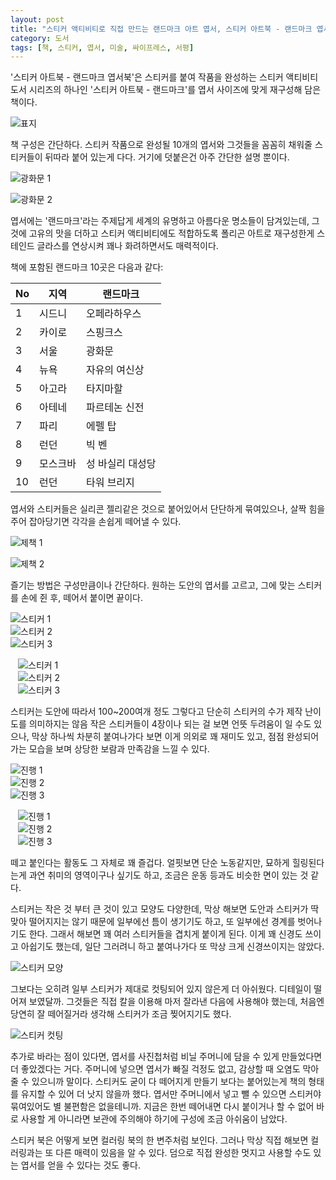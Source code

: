 ```yaml
---
layout: post
title: "스티커 액티비티로 직접 만드는 랜드마크 아트 엽서, 스티커 아트북 - 랜드마크 엽서북"
category: 도서
tags: [책, 스티커, 엽서, 미술, 싸이프레스, 서평]
---
```


'스티커 아트북 - 랜드마크 엽서북'은
스티커를 붙여 작품을 완성하는 스티커 액티비티 도서 시리즈의 하나인
'스티커 아트북 - 랜드마크'를
엽서 사이즈에 맞게 재구성해 담은 책이다.

![표지](https://lh3.googleusercontent.com/N-lKoeKbIh_PSptZilIyrzOEB7LanJPG9uTtTF-PYlkgcP3n3gQMLN1DVj_DWKbsauM4Ia8KtT3XfQ=s480)

책 구성은 간단하다.
스티커 작품으로 완성될 10개의 엽서와
그것들을 꼼꼼히 채워줄 스티커들이 뒤따라 붙어 있는게 다다.
거기에 덧붙은건 아주 간단한 설명 뿐이다.

![광화문 1](https://lh3.googleusercontent.com/CQgDDTtAm8lYFc2Pu9FxhufnV0BObm-_Shf0N1AlfZZC0HrOuVujUzl_ekzq34uuFwVofCPkFhg3og=s480)

![광화문 2](https://lh3.googleusercontent.com/mwwP3BiPlkr0kcxlJJ1M62Lx0J7LG-JAe473n9avyptW6f3PpvVsb9RIL_NhMT_Pli0zTeNLqZKAiA=s480)

엽서에는 '랜드마크'라는 주제답게 세계의 유명하고 아름다운 명소들이 담겨있는데,
그것에 고유의 맛을 더하고 스티커 액티비티에도 적합하도록
폴리곤 아트로 재구성한게 스테인드 글라스를 연상시켜
꽤나 화려하면서도 매력적이다.

책에 포함된 랜드마크 10곳은 다음과 같다:

No | 지역     | 랜드마크
---|----------|------------------
 1 | 시드니   | 오페라하우스
 2 | 카이로   | 스핑크스
 3 | 서울     | 광화문
 4 | 뉴욕     | 자유의 여신상
 5 | 아고라   | 타지마할
 6 | 아테네   | 파르테논 신전
 7 | 파리     | 에펠 탑
 8 | 런던     | 빅 벤
 9 | 모스크바 | 성 바실리 대성당
10 | 런던     | 타워 브리지

엽서와 스티커들은 실리콘 젤리같은 것으로 붙어있어서 단단하게 묶여있으나,
살짝 힘을 주어 잡아당기면 각각을 손쉽게 떼어낼 수 있다.

![제책 1](https://lh3.googleusercontent.com/WQRF_swq-bXf5mhyIGNhlrP3L9D0qRCq_b6666CeMFXmbGJ1xz_jIqLqQVucJrnc9QoPh28RNKZ9PQ=s480)

![제책 2](https://lh3.googleusercontent.com/YnRNJoGlDjiqnNT5pVpJbQWCGb9MQEo5VgnpJfWMubnM5bo6kJDfAXCBlhlgC2iNsZ4TyyW0RgRspg=s480)

즐기는 방법은 구성만큼이나 간단하다.
원하는 도안의 엽서를 고르고,
그에 맞는 스티커를 손에 쥔 후,
떼어서 붙이면 끝이다.

<div class="slider-for1">
<div><img alt="스티커 1" src="https://lh3.googleusercontent.com/ADtPwwCrKfF-NgBpwmGb7apZChm9E37DVoHgUPAqjfoGfX-_1mDLCOE0JRWh0yorYqy_B2rKB3iM3A=s480" /></div>
<div><img alt="스티커 2" src="https://lh3.googleusercontent.com/-YNM1nsGi7ODzFtLSf9AkQLRm8AAXYSSU54aNpykIY6wgDe3D8KlsedCKNpx-JEIKwZAvAbde-Zd5g=s480" /></div>
<div><img alt="스티커 3" src="https://lh3.googleusercontent.com/By4nsROg_lr2HJZFHDLqCgg_1NADhKbTv_L7c6eUviKFZ3oC9gnMGueGyP067MKL0qxsg4WRd5Ye3g=s480" /></div>
</div>
<div class="slider-nav1" style="width: 480px; margin: 1em auto;">
<div><img alt="스티커 1" src="https://lh3.googleusercontent.com/ADtPwwCrKfF-NgBpwmGb7apZChm9E37DVoHgUPAqjfoGfX-_1mDLCOE0JRWh0yorYqy_B2rKB3iM3A=s120" /></div>
<div><img alt="스티커 2" src="https://lh3.googleusercontent.com/-YNM1nsGi7ODzFtLSf9AkQLRm8AAXYSSU54aNpykIY6wgDe3D8KlsedCKNpx-JEIKwZAvAbde-Zd5g=s120" /></div>
<div><img alt="스티커 3" src="https://lh3.googleusercontent.com/By4nsROg_lr2HJZFHDLqCgg_1NADhKbTv_L7c6eUviKFZ3oC9gnMGueGyP067MKL0qxsg4WRd5Ye3g=s120" /></div>
</div>
<script>
$(".slider-for1").slick({asNavFor: '.slider-nav1', fade: true, dots: false, arrows: false});
$(".slider-nav1").slick({asNavFor: '.slider-for1', slidesToShow: 3, dots: false, focusOnSelect: true});
</script>

스티커는 도안에 따라서 100~200여개 정도
그렇다고 단순히 스티커의 수가 제작 난이도를 의미하지는 않음
작은 스티커들이 4장이나 되는 걸 보면 언뜻 두려움이 일 수도 있으나,
막상 하나씩 차분히 붙여나가다 보면
이게 의외로 꽤 재미도 있고,
점점 완성되어가는 모습을 보며 상당한 보람과 만족감을 느낄 수 있다.

<div class="slider-for2">
<div><img alt="진행 1" src="https://lh3.googleusercontent.com/0t-um8rwf-sfjmoXA11wuE2iNub2Ud5tFloaqOX4OK0YEcDCWTfUC1x67v-SqqzdUqM4uF006cNxbw=s480" /></div>
<div><img alt="진행 2" src="https://lh3.googleusercontent.com/KuSwEG5lqXZwhnaYwNJdgpFi9NI23lv44aNx3YY-ose3b1deeIA-OwzOLg8ztNyzqIIX3mOw_rL1-Q=s480" /></div>
<div><img alt="진행 3" src="https://lh3.googleusercontent.com/DZo-ZOc0P2ei59ZENC7abOHJn7enP1yD6oZCLbopvjWkn-z7YSFIoCb_C9SkpUXnK2UWvTWM2VdlFg=s480" /></div>
</div>
<div class="slider-nav2" style="width: 480px; margin: 1em auto;">
<div><img alt="진행 1" src="https://lh3.googleusercontent.com/0t-um8rwf-sfjmoXA11wuE2iNub2Ud5tFloaqOX4OK0YEcDCWTfUC1x67v-SqqzdUqM4uF006cNxbw=s120" /></div>
<div><img alt="진행 2" src="https://lh3.googleusercontent.com/KuSwEG5lqXZwhnaYwNJdgpFi9NI23lv44aNx3YY-ose3b1deeIA-OwzOLg8ztNyzqIIX3mOw_rL1-Q=s120" /></div>
<div><img alt="진행 3" src="https://lh3.googleusercontent.com/DZo-ZOc0P2ei59ZENC7abOHJn7enP1yD6oZCLbopvjWkn-z7YSFIoCb_C9SkpUXnK2UWvTWM2VdlFg=s120" /></div>
</div>
<script>
$(".slider-for2").slick({asNavFor: '.slider-nav2', fade: true, dots: false, arrows: false});
$(".slider-nav2").slick({asNavFor: '.slider-for2', slidesToShow: 3, dots: false, focusOnSelect: true});
</script>

떼고 붙인다는 활동도 그 자체로 꽤 즐겁다.
얼핏보면 단순 노동같지만,
묘하게 힐링된다는게 과연 취미의 영역이구나 싶기도 하고,
조금은 운동 등과도 비슷한 면이 있는 것 같다.

스티커는 작은 것 부터 큰 것이 있고 모양도 다양한데,
막상 해보면 도안과 스티커가 딱 맞아 떨어지지는 않기 때문에
일부에선 틈이 생기기도 하고,
또 일부에선 경계를 벗어나기도 한다.
그래서 해보면 꽤 여러 스티커들을 겹치게 붙이게 된다.
이게 꽤 신경도 쓰이고 아쉽기도 했는데,
일단 그러려니 하고 붙여나가다 또 막상 크게 신경쓰이지는 않았다.

![스티커 모양](https://lh3.googleusercontent.com/4nOqrhKXnTHgJHtDWYc_3xzPXY6sfGE6qIcAnhpDJpRyryeK3kl_bec_Vyj5fUYA37afIUg2RaDjaA=s480)

그보다는 오히려 일부 스티커가 제대로 컷팅되어 있지 않은게 더 아쉬웠다.
디테일이 떨어져 보였달까.
그것들은 직접 칼을 이용해 마저 잘라낸 다음에 사용해야 했는데,
처음엔 당연히 잘 떼어질거라 생각해 스티커가 조금 찢어지기도 했다.

![스티커 컷팅](https://lh3.googleusercontent.com/vN8AXuFb2T6Ky3EJU9uK4kyXCuy5NxRIoffZg9bJhhOuaAfGJtL7e4xZAA9WZ4NG6okLb8OCR0GWig=s480)

추가로 바라는 점이 있다면,
엽서를 사진첩처럼 비닐 주머니에 담을 수 있게 만들었다면 더 좋았겠다는 거다.
주머니에 넣으면 엽서가 빠질 걱정도 없고,
감상할 때 오염도 막아줄 수 있으니까 말이다.
스티커도 굳이 다 떼어지게 만들기 보다는 붙어있는게
책의 형태를 유지할 수 있어 더 낫지 않을까 했다.
엽서만 주머니에서 넣고 뺄 수 있으면 스티커야 묶여있어도 별 불편함은 없을테니까.
지금은 한번 떼어내면 다시 붙이거나 할 수 없어
바로 사용할 게 아니라면 보관에 주의해야 하기에
구성에 조금 아쉬움이 남았다.

스티커 북은 어떻게 보면 컬러링 북의 한 변주처럼 보인다.
그러나 막상 직접 해보면 컬러링과는 또 다른 매력이 있음을 알 수 있다.
덤으로 직접 완성한 멋지고 사용할 수도 있는 엽서를 얻을 수 있다는 것도 좋다.
